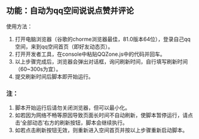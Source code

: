## 功能：自动为qq空间说说点赞并评论
使用方法：
1. 打开电脑浏览器（谷歌的chorme浏览器最佳，81.0版本64位），登录自己qq空间，来到qq空间首页（即好友动态页）。
2. 打开开发者工具，在console中粘贴QQZone.js中的代码并回车。
3. 以上步骤完成后，浏览器会弹出对话框，询问刷新时间，自行填写刷新时间（60~300s为宜）。
4. 提交刷新时间后脚本即开始运行。

### 注：
1. 脚本开始运行后请勿关闭浏览器，但可以最小化。
2. 如若因为网络不畅等原因导致页面长时间不自动刷新，使脚本暂停运行，请点击‘全部动态’右方的刷新按钮，脚本会继续执行。
3. 如若点击刷新按钮无效，则重新进入空间首页并按以上步骤重新启动脚本。
